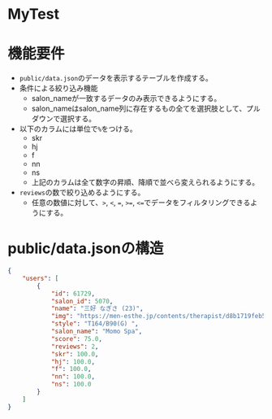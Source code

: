 # MyTest


# 機能要件
- `public/data.json`のデータを表示するテーブルを作成する。
- 条件による絞り込み機能
    - salon_nameが一致するデータのみ表示できるようにする。
    - salon_nameはsalon_name列に存在するもの全てを選択肢として、プルダウンで選択する。
- 以下のカラムには単位で`%`をつける。
    - skr
    - hj
    - f
    - nn
    - ns
    - 上記のカラムは全て数字の昇順、降順で並べら変えられるようにする。
- `reviews`の数で絞り込めるようにする。
    - 任意の数値に対して、`>`, `<`, `=`, `>=`, `<=`でデータをフィルタリングできるようにする。



# public/data.jsonの構造
```json
{
    "users": [
        {
            "id": 61729,
            "salon_id": 5070,
            "name": "三好 なぎさ (23)",
            "img": "https://men-esthe.jp/contents/therapist/d8b1719feb5237813edb4b159ad26baa.jpg",
            "style": "T164/B90(G) ",
            "salon_name": "Momo Spa",
            "score": 75.0,
            "reviews": 2,
            "skr": 100.0,
            "hj": 100.0,
            "f": 100.0,
            "nn": 100.0,
            "ns": 100.0
        }
    ]
}
```